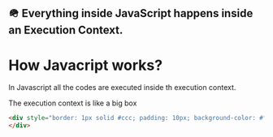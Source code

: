 ## 🪖 Everything inside JavaScript happens inside an Execution Context.

# How Javacript works?

In Javascript all the codes are executed inside th execution context.

The execution context is like a big box

```HTML
<div style="border: 1px solid #ccc; padding: 10px; background-color: #f5f5f5;">
</div>
```
